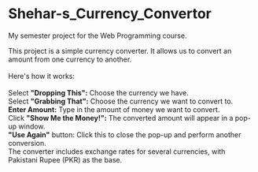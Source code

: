 # Shehar-s_Currency_Convertor
My semester project for the Web Programming course.
<br>

This project is a simple currency converter. It allows us to convert an amount from one currency to another.
<br><br>
Here's how it works:
<br><br>
Select <strong>"Dropping This":</strong> Choose the currency we have.<br>
Select <strong>"Grabbing That":</strong> Choose the currency we want to convert to.<br>
<strong>Enter Amount:</strong> Type in the amount of money we want to convert.<br>
Click <strong>"Show Me the Money!":</strong> The converted amount will appear in a pop-up window.<br>
<strong>"Use Again"</strong> button: Click this to close the pop-up and perform another conversion.<br>
The converter includes exchange rates for several currencies, with Pakistani Rupee (PKR) as the base.
